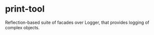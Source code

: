 # print-tool
Reflection-based suite of facades over Logger, that provides logging of complex objects.
